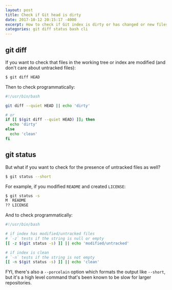 ```yaml
---
layout: post
title: Check if Git head is dirty
date: 2017-10-12 20:15:17 -4000
excerpt: How to check if Git index is dirty or has changed or new files.
categories: git diff status bash cli
---
```


## git diff

If you want to check that files in the working tree or index are modified (and don't care about untracked files):

```sh
$ git diff HEAD
```

Then to check programmatically:

```sh
#!/usr/bin/bash

git diff --quiet HEAD || echo 'dirty'

# or
if [[ $(git diff --quiet HEAD) ]]; then
  echo 'dirty'
else
  echo 'clean'
fi
```

## git status

But what if you want to check for the presence of untracked files as well?

```sh
$ git status --short
```

For example, if you modified `README` and created `LICENSE`:

```sh
$ git status -s
M  README
?? LICENSE
```

And to check programmatically:

```sh
#!/usr/bin/bash

# if index has modified/untracked files
# `-z` tests if the string is null or empty
[[ -z $(git status -s) ]] || echo 'modified/untracked'

# if index is clean
# `-n` tests if the string is not empty
[[ -n $(git status -s) ]] || echo 'clean'
```

FYI, there's also a `--porcelain` option which formats the output like `--short`, but it's a high level command that's been known to be slow for larger repositories.
